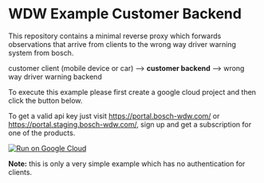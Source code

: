 # WDW Example Customer Backend

This repository contains a minimal reverse proxy which forwards observations that arrive from clients to the wrong way driver warning system from bosch.

customer client (mobile device or car) --> **customer backend** --> wrong way driver warning backend

To execute this example please first create a google cloud project and then click the button below.

To get a valid api key just visit https://portal.bosch-wdw.com/ or https://portal.staging.bosch-wdw.com/, sign up and get a subscription for one of the products.

[![Run on Google Cloud](https://storage.googleapis.com/cloudrun/button.svg)](https://console.cloud.google.com/cloudshell/editor?shellonly=true&cloudshell_image=gcr.io/cloudrun/button&cloudshell_git_repo=https://github.com/sschoebinger/wdwreverseproxy.git)

**Note:** this is only a very simple example which has no authentication for clients.